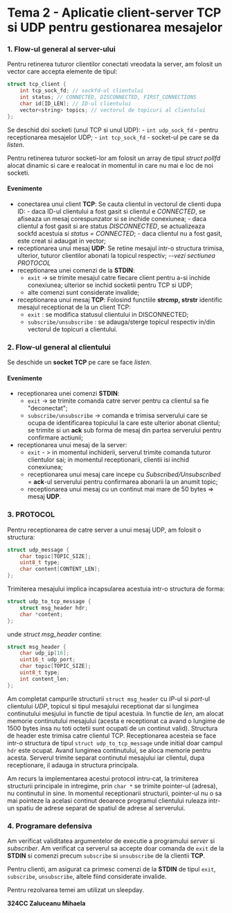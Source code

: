 # Tema 2 - Aplicatie client-server TCP si UDP pentru gestionarea mesajelor

### 1. Flow-ul general al server-ului
Pentru retinerea tuturor clientilor conectati vreodata la server, am folosit un
vector care accepta elemente de tipul:

```cpp
struct tcp_client {
    int tcp_sock_fd; // sockfd-ul clientului
    int status; // CONNECTED, DISCONNECTED, FIRST_CONNECTIONS
    char id[ID_LEN]; // ID-ul clientului
    vector<string> topics; // vectorul de topicuri al clientului
};
```

Se deschid doi socketi (unul TCP si unul UDP):
    - `int udp_sock_fd` - pentru receptionarea mesajelor UDP;
    - `int tcp_sock_fd` - socket-ul pe care se da *listen*.

Pentru retinerea tuturor socketi-lor am folosit un array de tipul *struct pollfd*
alocat dinamic si care e realocat in momentul in care nu mai e loc de noi socketi.

#### Evenimente
- conectarea unui client **TCP**:
    Se cauta clientul in vectorul de clienti dupa ID:
        - daca ID-ul clientului a fost gasit si clientul e *CONNECTED*, se afiseaza
        un mesaj corespunzator si se inchide conexiunea;
        - daca clientul a fost gasit si are status *DISCONNECTED*, se actualizeaza
        sockfd acestuia si *status = CONNECTED*;
        - daca clientul nu a fost gasit, este creat si adaugat in vector;
- receptionarea unui mesaj **UDP**:
    Se retine mesajul intr-o structura trimisa, ulterior, tuturor clientilor abonati
    la topicul respectiv; *--vezi sectiunea PROTOCOL*
- receptionarea unei comenzi de la **STDIN**:
    - `exit` -> se trimite mesajul catre fiecare client pentru a-si inchide conexiunea;
    ulterior se inchid socketii pentru TCP si UDP;
    - alte comenzi sunt considerate invalide;
- receptionarea unui mesaj **TCP**:
    Folosind functiile **strcmp, strstr** identific mesajul receptionat de la un client TCP:
    - `exit` : se modifica statusul clientului in DISCONNECTED;
    - `subscribe/unsubscribe` : se adauga/sterge topicul respectiv in/din vectorul de
    topicuri a clientului.

### 2. Flow-ul general al clientului
Se deschide un **socket TCP** pe care se face *listen*.

#### Evenimente
- receptionarea unei comenzi **STDIN**:
    - `exit` -> se trimite comanda catre server pentru ca clientul sa fie "deconectat";
    - `subscribe/unsubscribe` -> comanda e trimisa serverului care se ocupa de
    identificarea topicului la care este ulterior abonat clientul; se trimite si un **ack**
    sub forma de mesaj din partea serverului pentru confirmare actiunii;
- receptionarea unui mesaj de la server:
    - `exit` - > in momentul inchiderii, serverul trimite comanda tuturor clientulor sai;
    in momentul receptionarii, clientii isi inchid conexiunea;
    - receptionarea unui mesaj care incepe cu *Subscribed/Unsubscribed* = **ack**-ul
    serverului pentru confirmarea abonarii la un anumit topic;
    - receptionarea unui mesaj cu un continut mai mare de 50 bytes => mesaj **UDP**.

### 3. PROTOCOL
Pentru receptionarea de catre server a unui mesaj UDP, am folosit o structura:
```cpp
struct udp_message {
    char topic[TOPIC_SIZE];
    uint8_t type;
    char content[CONTENT_LEN];
};
```

Trimiterea mesajului implica incapsularea acestuia intr-o structura de forma:
```cpp
struct udp_to_tcp_message {
    struct msg_header hdr;
    char *content;
};
```
unde *struct msg_header* contine:
```cpp
struct msg_header {
    char udp_ip[16];
    uint16_t udp_port;
    char topic[TOPIC_SIZE];
    uint8_t type;
    int content_len;
};
```
Am completat campurile structurii `struct msg_header` cu *IP*-ul si *port*-ul clientului
*UDP*, topicul si tipul mesajului receptionat dar si lungimea continutului mesjului in
functie de tipul acestuia. In functie de *len*, am alocat memorie continutului mesajului
(acesta e receptionat ca avand o lungime de 1500 bytes insa nu toti octetii sunt
ocupati de un continut valid).
Structura de header este trimisa catre clientul TCP. Receptionarea acesteia se face
intr-o structura de tipul `struct udp_to_tcp_message` unde initial doar campul `hdr` este
ocupat. Avand lungimea continutului, se aloca memorie pentru acesta. Serverul trimite
separat continutul mesajului iar clientul, dupa receptionare, il adauga in structura principala.

Am recurs la implementarea acestui protocol intru-cat, la trimiterea structurii principale
in intregime, prin `char *` se trimite pointer-ul (adresa), nu continutul in sine. In momentul
receptionarii structurii, pointer-ul nu o sa mai pointeze la acelasi continut deoarece
programul clientului ruleaza intr-un spatiu de adrese separat de spatiul de adrese al serverului.

### 4. Programare defensiva
Am verificat validitatea argumentelor de executie a programului *server* si *subscriber*.
Am verificat ca serverul sa accepte doar comanda de `exit` de la **STDIN** si comenzi precum `subscribe` si `unsubscribe` de la clientii **TCP**.

Pentru clienti, am asigurat ca primesc comenzi de la **STDIN** de tipul `exit`, `subscribe`, `unsubscribe`, altele fiind considerate invalide.

Pentru rezolvarea temei am utilizat un sleepday.

**324CC Zaluceanu Mihaela**
